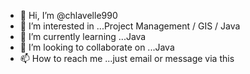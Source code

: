 - 👋 Hi, I’m @chlavelle990
- 👀 I’m interested in ...Project Management / GIS / Java
- 🌱 I’m currently learning ...Java
- 💞️ I’m looking to collaborate on ...Java
- 📫 How to reach me ...just email or message via this

<!---
chlavelle990/chlavelle990 is a ✨ special ✨ repository because its `README.md` (this file) appears on your GitHub profile.
You can click the Preview link to take a look at your changes.
--->
